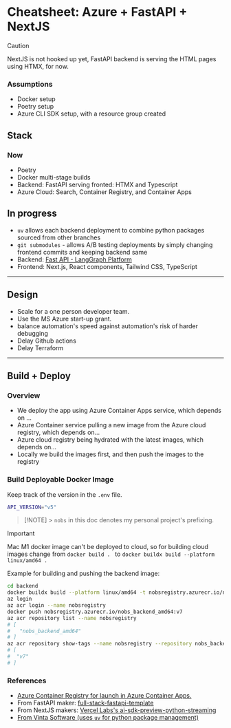 # Cheatsheet: Azure + FastAPI + NextJS

> [!CAUTION]
> NextJS is not hooked up yet, FastAPI backend is serving the HTML pages using HTMX, for now.

### Assumptions

-   Docker setup
-   Poetry setup
-   Azure CLI SDK setup, with a resource group created

## Stack

### Now

-   Poetry
-   Docker multi-stage builds
-   Backend: FastAPI serving fronted: HTMX and Typescript
-   Azure Cloud: Search, Container Registry, and Container Apps

## In progress

-   `uv` allows each backend deployment to combine python packages sourced from other branches
-   `git submodules` - allows A/B testing deployments by simply changing frontend commits and keeping backend same
-   Backend: [Fast API - LangGraph Platform](https://www.langchain.com/langgraph-platform)
-   Frontend: Next.js, React components, Tailwind CSS, TypeScript

---

## Design

-   Scale for a one person developer team.
-   Use the MS Azure start-up grant.
-   balance automation's speed against automation's risk of harder debugging
-   Delay Github actions
-   Delay Terraform

---

## Build + Deploy

### Overview

-   We deploy the app using Azure Container Apps service, which depends on ...
-   Azure Container service pulling a new image from the Azure cloud registry, which depends on...
-   Azure cloud registry being hydrated with the latest images, which depends on...
-   Locally we build the images first, and then push the images to the registry

### Build Deployable Docker Image

Keep track of the version in the `.env` file.

```bash
API_VERSION="v5"
```

> [!NOTE] > `nobs` in this doc denotes my personal project's prefixing.

> [!IMPORTANT]
> Mac M1 docker image can't be deployed to cloud, so for building cloud images change from `docker build . ` to `docker buildx build --platform linux/amd64 .`

Example for building and pushing the backend image:

```bash
cd backend
docker buildx build --platform linux/amd64 -t nobsregistry.azurecr.io/nobs_backend_amd64:v7 .
az login
az acr login --name nobsregistry
docker push nobsregistry.azurecr.io/nobs_backend_amd64:v7
az acr repository list --name nobsregistry
# [
#   "nobs_backend_amd64"
# ]
az acr repository show-tags --name nobsregistry --repository nobs_backend_amd64
# [
#  "v7"
# ]
```

### References

-   [Azure Container Registry for launch in Azure Container Apps.](https://learn.microsoft.com/en-us/azure/container-instances/container-instances-tutorial-prepare-acr#create-azure-container-registry)
-   From FastAPI maker: [full-stack-fastapi-template](https://github.com/fastapi/full-stack-fastapi-template)
-   From NextJS makers: [Vercel Labs's ai-sdk-preview-python-streaming](https://github.com/vercel-labs/ai-sdk-preview-python-streaming)
-   [From Vinta Software (uses `uv` for python package management)](https://github.com/vintasoftware/nextjs-fastapi-template)

